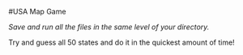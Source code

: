 #USA Map Game

_Save and run all the files in the same level of your directory._

Try and guess all 50 states and do it in the quickest amount of time!
